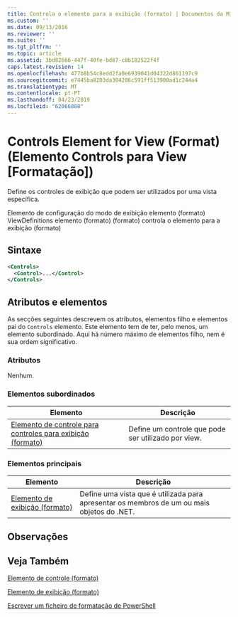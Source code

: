 ```yaml
---
title: Controla o elemento para a exibição (formato) | Documentos da Microsoft
ms.custom: ''
ms.date: 09/13/2016
ms.reviewer: ''
ms.suite: ''
ms.tgt_pltfrm: ''
ms.topic: article
ms.assetid: 3bd82666-447f-40fe-bd87-c8b182522f4f
caps.latest.revision: 14
ms.openlocfilehash: 477b8b54c8edd2fa0e6939041d04322d861197c9
ms.sourcegitcommit: e7445ba8203da304286c591ff513900ad1c244a4
ms.translationtype: MT
ms.contentlocale: pt-PT
ms.lasthandoff: 04/23/2019
ms.locfileid: "62066808"
---
```

# <a name="controls-element-for-view-format"></a>Controls Element for View (Format) (Elemento Controls para View [Formatação])

Define os controles de exibição que podem ser utilizados por uma vista específica.

Elemento de configuração do modo de exibição elemento (formato) ViewDefinitions elemento (formato) (formato) controla o elemento para a exibição (formato)

## <a name="syntax"></a>Sintaxe

```xml
<Controls>
  <Control>...</Control>
</Controls>
```

## <a name="attributes-and-elements"></a>Atributos e elementos

As secções seguintes descrevem os atributos, elementos filho e elementos pai do `Controls` elemento. Este elemento tem de ter, pelo menos, um elemento subordinado. Aqui há número máximo de elementos filho, nem é sua ordem significativo.

### <a name="attributes"></a>Atributos

Nenhum.

### <a name="child-elements"></a>Elementos subordinados

|Elemento|Descrição|
|-------------|-----------------|
|[Elemento de controle para controles para exibição (formato)](./control-element-for-controls-for-view-format.md)|Define um controle que pode ser utilizado por view.|

### <a name="parent-elements"></a>Elementos principais

|Elemento|Descrição|
|-------------|-----------------|
|[Elemento de exibição (formato)](./view-element-format.md)|Define uma vista que é utilizada para apresentar os membros de um ou mais objetos do .NET.|

## <a name="remarks"></a>Observações

## <a name="see-also"></a>Veja Também

[Elemento de controle (formato)](./control-element-for-controls-for-view-format.md)

[Elemento de exibição (formato)](./view-element-format.md)

[Escrever um ficheiro de formatação de PowerShell](./writing-a-powershell-formatting-file.md)
